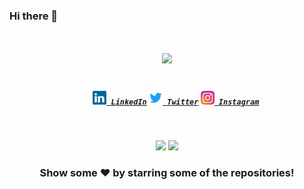 ### Hi there 👋
<h1 align="center">
  <a href="https://git.io/typing-svg">
    <img src="https://readme-typing-svg.herokuapp.com/?lines=Hello,+Hackers!+👋;It's+Dheeraj+Madhukar....;Nice+to+meet+you!&center=true&size=30">
  </a>
</h1>

<h5 align="center">
  <code>
    <a href="https://www.linkedin.com/in/dheerajtechnolegends/" title="LinkedIn Profile"><img width="22" src="https://github.com/Dheerajmadhukar/Dheerajmadhukar/blob/main/img/linkedin.svg"> LinkedIn</a></code>
  <code><a href="https://twitter.com/Dheerajmadhukar/" title="Twitter Profile"><img width="22" src="https://github.com/Dheerajmadhukar/Dheerajmadhukar/blob/main/img/twitter-icon.png"> Twitter</a></code>
  <code><a href="https://www.instagram.com/me_dheeraj/" title="Instagram Profile"><img width="22" src="https://github.com/Dheerajmadhukar/Dheerajmadhukar/blob/main/img/instagram.svg"> Instagram</a></code>
</h5>
<br>
<p align = "center">
  <img src = "https://github-readme-stats.vercel.app/api?username=Dheerajmadhukar&show_icons=true&theme=bear" width = 400>
  <img src = "https://github-readme-streak-stats.herokuapp.com/?user=Dheerajmadhukar&theme=dark&hide_border=true" width = 400>
</p>
<!--
<p>
  <img align="left" width="490" height="165" src="https://github-readme-stats.vercel.app/api?username=Dheerajmadhukar&show_icons=true&hide_border=false&line_height=20&title_color=f69673&icon_color=1b93c9&show_owner=true"/>
  <img align="right" width="490" height="165" src="https://github-readme-streak-stats.herokuapp.com/?user=Dheerajmadhukar&show_icons=true&hide_border=false&line_height=20&title_color=f69673&icon_color=1b93c9&show_owner=true"/>
  <p>

**Dheerajmadhukar/Dheerajmadhukar** is a ✨ _special_ ✨ repository because its `README.md` (this file) appears on your GitHub profile.

Here are some ideas to get you started:

- 🔭 I’m currently working on ...
- 🌱 I’m currently learning ...
- 👯 I’m looking to collaborate on ...
- 🤔 I’m looking for help with ...
- 💬 Ask me about ...
- 📫 How to reach me: ...
- 😄 Pronouns: ...
- ⚡ Fun fact: ...

<a href="https://github.com/Dheerajmadhukar/Lilly" target="_blank">
  <img align="center" src="https://github-readme-stats.vercel.app/api/pin/?username=Dheerajmadhukar&repo=Lilly&theme=dracula" />
</a>
<a href="https://github.com/Dheerajmadhukar/subzzZ" target="_blank">
 <img align="center" src="https://github-readme-stats.vercel.app/api/pin/?username=Dheerajmadhukar&repo=subzzZ&theme=dracula" />
</a>
<a href="https://github.com/Dheerajmadhukar/GitApp" target="_blank">
  <img align="center" src="https://github-readme-stats.vercel.app/api/pin/?username=Dheerajmadhukar&repo=GitApp&theme=dracula" />
</a>
<a href="https://github.com/Dheerajmadhukar/4-ZERO-3" target="_blank">
 <img align="center" src="https://github-readme-stats.vercel.app/api/pin/?username=Dheerajmadhukar&repo=4-ZERO-3&theme=dracula" />
</a>
<a href="https://github.com/Dheerajmadhukar/back-me-up" target="_blank">
  <img align="center" src="https://github-readme-stats.vercel.app/api/pin/?username=Dheerajmadhukar&repo=BB-Hunt-A-Day&theme=dracula" />
</a>
<a href="https://github.com/Dheerajmadhukar/BB-Hunt-A-Day" target="_blank">
 <img align="center" src="https://github-readme-stats.vercel.app/api/pin/?username=Dheerajmadhukar&repo=BB-Hunt-A-Day&theme=dracula" />
</a>
<a href="https://github.com/Dheerajmadhukar/fdns" target="_blank">
 <img align="center" src="https://github-readme-stats.vercel.app/api/pin/?username=Dheerajmadhukar&repo=fdns&theme=dracula" />
</a>
-->
<div align="center">

### Show some ❤️ by starring some of the repositories!
</div>
